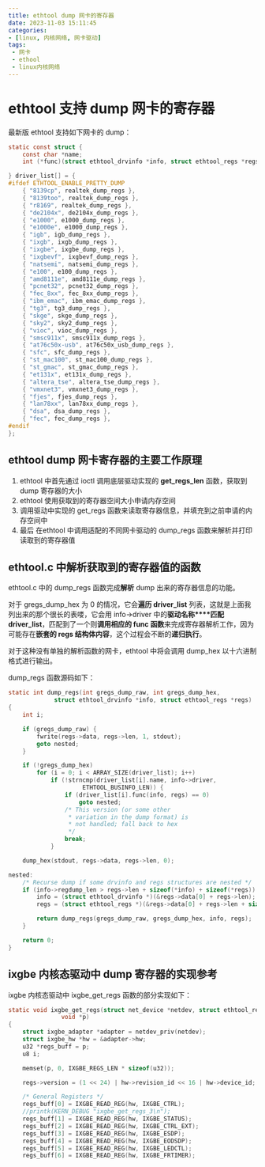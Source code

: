 ```yaml
---
title: ethtool dump 网卡的寄存器
date: 2023-11-03 15:11:45
categories:
- [linux, 内核网络, 网卡驱动]
tags:
 - 网卡
 - ethool
 - linux内核网络
---
```

# ethtool 支持 dump 网卡的寄存器

最新版 ethtool 支持如下网卡的 dump：

```c
static const struct {
	const char *name;
	int (*func)(struct ethtool_drvinfo *info, struct ethtool_regs *regs);

} driver_list[] = {
#ifdef ETHTOOL_ENABLE_PRETTY_DUMP
	{ "8139cp", realtek_dump_regs },
	{ "8139too", realtek_dump_regs },
	{ "r8169", realtek_dump_regs },
	{ "de2104x", de2104x_dump_regs },
	{ "e1000", e1000_dump_regs },
	{ "e1000e", e1000_dump_regs },
	{ "igb", igb_dump_regs },
	{ "ixgb", ixgb_dump_regs },
	{ "ixgbe", ixgbe_dump_regs },
	{ "ixgbevf", ixgbevf_dump_regs },
	{ "natsemi", natsemi_dump_regs },
	{ "e100", e100_dump_regs },
	{ "amd8111e", amd8111e_dump_regs },
	{ "pcnet32", pcnet32_dump_regs },
	{ "fec_8xx", fec_8xx_dump_regs },
	{ "ibm_emac", ibm_emac_dump_regs },
	{ "tg3", tg3_dump_regs },
	{ "skge", skge_dump_regs },
	{ "sky2", sky2_dump_regs },
	{ "vioc", vioc_dump_regs },
	{ "smsc911x", smsc911x_dump_regs },
	{ "at76c50x-usb", at76c50x_usb_dump_regs },
	{ "sfc", sfc_dump_regs },
	{ "st_mac100", st_mac100_dump_regs },
	{ "st_gmac", st_gmac_dump_regs },
	{ "et131x", et131x_dump_regs },
	{ "altera_tse", altera_tse_dump_regs },
	{ "vmxnet3", vmxnet3_dump_regs },
	{ "fjes", fjes_dump_regs },
	{ "lan78xx", lan78xx_dump_regs },
	{ "dsa", dsa_dump_regs },
	{ "fec", fec_dump_regs },
#endif
};
```

## ethtool dump 网卡寄存器的主要工作原理

1. ethtool 中首先通过 ioctl 调用底层驱动实现的 **get_regs_len** 函数，获取到 dump 寄存器的大小
2. ethtool 使用获取到的寄存器空间大小申请内存空间
3. 调用驱动中实现的 get_regs 函数来读取寄存器信息，并填充到之前申请的内存空间中
4. 最后 在ethtool 中调用适配的不同网卡驱动的 dump_regs 函数来解析并打印读取到的寄存器值

## ethtool.c 中解析获取到的寄存器值的函数

ethtool.c 中的 dump_regs 函数完成**解析** dump 出来的寄存器信息的功能。

对于 gregs_dump_hex 为 0 的情况，它会**遍历 driver_list** 列表，这就是上面我列出来的那个很长的表喽，它会用 info->driver 中的**驱动名称****匹配** **driver_list**，匹配到了一个则**调用相应的 func 函数**来完成寄存器解析工作，因为可能存在**嵌套的 regs 结构体内容**，这个过程会不断的**递归执行**。

对于这种没有单独的解析函数的网卡，ethtool 中将会调用 dump_hex 以十六进制格式进行输出。

dump_regs 函数源码如下：

```c
static int dump_regs(int gregs_dump_raw, int gregs_dump_hex,
		     struct ethtool_drvinfo *info, struct ethtool_regs *regs)
{
	int i;

	if (gregs_dump_raw) {
		fwrite(regs->data, regs->len, 1, stdout);
		goto nested;
	}

	if (!gregs_dump_hex)
		for (i = 0; i < ARRAY_SIZE(driver_list); i++)
			if (!strncmp(driver_list[i].name, info->driver,
				     ETHTOOL_BUSINFO_LEN)) {
				if (driver_list[i].func(info, regs) == 0)
					goto nested;
				/* This version (or some other
				 * variation in the dump format) is
				 * not handled; fall back to hex
				 */
				break;
			}

	dump_hex(stdout, regs->data, regs->len, 0);

nested:
	/* Recurse dump if some drvinfo and regs structures are nested */
	if (info->regdump_len > regs->len + sizeof(*info) + sizeof(*regs)) {
		info = (struct ethtool_drvinfo *)(&regs->data[0] + regs->len);
		regs = (struct ethtool_regs *)(&regs->data[0] + regs->len + sizeof(*info));

		return dump_regs(gregs_dump_raw, gregs_dump_hex, info, regs);
	}

	return 0;
}
```

## ixgbe 内核态驱动中 dump 寄存器的实现参考

ixgbe 内核态驱动中 ixgbe_get_regs 函数的部分实现如下：

```c
static void ixgbe_get_regs(struct net_device *netdev, struct ethtool_regs *regs,
			   void *p)
{
	struct ixgbe_adapter *adapter = netdev_priv(netdev);
	struct ixgbe_hw *hw = &adapter->hw;
	u32 *regs_buff = p;
	u8 i;

	memset(p, 0, IXGBE_REGS_LEN * sizeof(u32));

	regs->version = (1 << 24) | hw->revision_id << 16 | hw->device_id;

	/* General Registers */
	regs_buff[0] = IXGBE_READ_REG(hw, IXGBE_CTRL);
	//printk(KERN_DEBUG "ixgbe_get_regs_3\n");
	regs_buff[1] = IXGBE_READ_REG(hw, IXGBE_STATUS);
	regs_buff[2] = IXGBE_READ_REG(hw, IXGBE_CTRL_EXT);
	regs_buff[3] = IXGBE_READ_REG(hw, IXGBE_ESDP);
	regs_buff[4] = IXGBE_READ_REG(hw, IXGBE_EODSDP);
	regs_buff[5] = IXGBE_READ_REG(hw, IXGBE_LEDCTL);
	regs_buff[6] = IXGBE_READ_REG(hw, IXGBE_FRTIMER);
```
